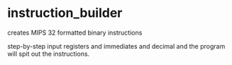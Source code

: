 # instruction_builder
creates MIPS 32 formatted binary instructions

step-by-step input registers and immediates and decimal and the program will spit out the instructions.

